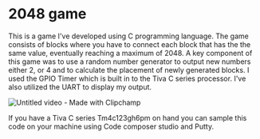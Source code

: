 # 2048 game
This is a game I've developed using C programming language. The game consists of blocks where you have to connect each block that has the the same value, eventually reaching a maximum of 2048.
A key component of this game was to use a random number generator to output new numbers either 2, or 4 and to calculate the placement of newly generated blocks. I used the GPIO Timer which is built in to the Tiva C series processor. I've also utilized the UART to display my output. 

![Untitled video - Made with Clipchamp](https://user-images.githubusercontent.com/44245581/224578724-1207b8e6-8c11-43fb-b68b-cb2554585d19.gif)

If you have a Tiva C series Tm4c123gh6pm on hand you can sample this code on your machine using Code composer studio and Putty.

